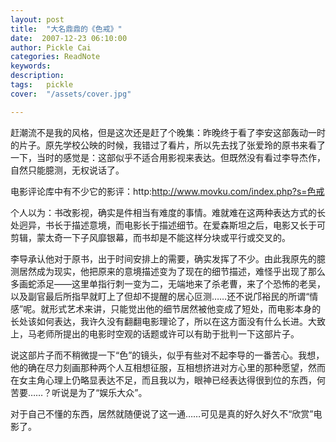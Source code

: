 ```yaml
---
layout: post  
title:  "大名鼎鼎的《色戒》"
date:  2007-12-23 06:10:00
author: Pickle Cai  
categories: ReadNote  
keywords: 
description:   
tags:	pickle   
cover:  "/assets/cover.jpg"  

---
```


赶潮流不是我的风格，但是这次还是赶了个晚集：昨晚终于看了李安这部轰动一时的片子。原先学校公映的时候，我错过了看片，所以先去找了张爱玲的原书来看了一下，当时的感觉是：这部似乎不适合用影视来表达。但既然没有看过李导杰作，自然只能臆测，无权说话了。



电影评论库中有不少它的影评：http:http://www.movku.com/index.php?s=色戒



个人以为：书改影视，确实是件相当有难度的事情。难就难在这两种表达方式的长处迥异，书长于描述意境，而电影长于描述细节。在爱森斯坦之后，电影又长于可剪辑，蒙太奇一下子风靡银幕，而书却是不能这样分块或平行或交叉的。



李导承认他对于原书，出于时间安排上的需要，确实发挥了不少。由此我原先的臆测居然成为现实，他把原来的意境描述变为了现在的细节描述，难怪乎出现了那么多画蛇添足——这里单指行刺一变为二，无端地来了杀老曹，来了个恐怖的老吴，以及副官最后所指早就盯上了但却不提醒的居心叵测……还不说邝裕民的所谓“情感”呢。就形式艺术来讲，只能觉出他的细节居然被他变成了短处，而电影本身的长处该如何表达，我许久没有翻翻电影理论了，所以在这方面没有什么长进。大致上，马老师所提出的电影时空观的话题或许可以有助于批判一下这部片子。



说这部片子而不稍微提一下“色”的镜头，似乎有些对不起李导的一番苦心。我想，他的确在尽力刻画那种两个人互相想征服，互相想挤进对方心里的那种愿望，然而在女主角心理上仍略显表达不足，而且我以为，眼神已经表达得很到位的东西，何苦要……？听说是为了“娱乐大众”。



对于自己不懂的东西，居然就随便说了这一通……可见是真的好久好久不“欣赏”电影了。



		    


